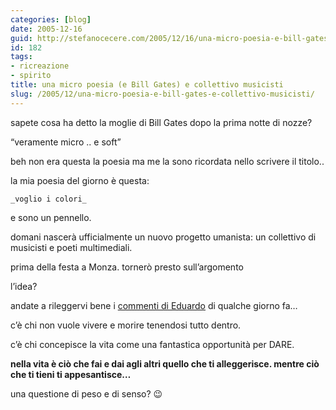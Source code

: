 ```yaml
---
categories: [blog]
date: 2005-12-16
guid: http://stefanocecere.com/2005/12/16/una-micro-poesia-e-bill-gates-e-collettivo-musicisti/
id: 182
tags:
- ricreazione
- spirito
title: una micro poesia (e Bill Gates) e collettivo musicisti
slug: /2005/12/una-micro-poesia-e-bill-gates-e-collettivo-musicisti/
---
```


sapete cosa ha detto la moglie di Bill Gates dopo la prima notte di nozze?
  
“veramente micro .. e soft”

beh non era questa la poesia ma me la sono ricordata nello scrivere il titolo..
  
la mia poesia del giorno è questa:

    _voglio i colori_

e sono un pennello.
  
domani nascerà ufficialmente un nuovo progetto umanista: un collettivo di musicisti e poeti multimediali.
  
prima della festa a Monza. tornerò presto sull’argomento

l’idea?
  
andate a rileggervi bene i [commenti di Eduardo](2005-12-08-da-me-esce-qualcosa-al-mondo.md) di qualche giorno fa…
  
c’è chi non vuole vivere e morire tenendosi tutto dentro.
  
c’è chi concepisce la vita come una fantastica opportunità per DARE.
  
**nella vita è ciò che fai e dai agli altri quello che ti alleggerisce. mentre ciò che ti tieni ti appesantisce…**
  
una questione di peso e di senso? 😉